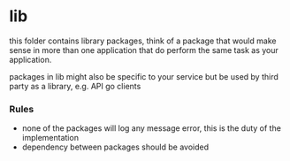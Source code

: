# lib

this folder contains library packages, think of a package that would make sense in more than one application that do
perform the same task as your application.

packages in lib might also be specific to your service but be used by third party as a library, e.g. API go clients

### Rules

* none of the packages will log any message error, this is the duty of the implementation
* dependency between packages should be avoided
